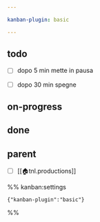 ```yaml
---

kanban-plugin: basic

---
```


## todo

- [ ] dopo 5 min mette in pausa
- [ ] dopo 30 min spegne


## on-progress



## done



## parent

- [ ] [[🏠tnl.productions]]




%% kanban:settings
```
{"kanban-plugin":"basic"}
```
%%